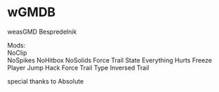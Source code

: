 # wGMDB
weasGMD Bespredelnik

Mods:<br>
  NoClip<br>
  NoSpikes
  NoHitbox
  NoSolids
  Force Trail State
  Everything Hurts
  Freeze Player
  Jump Hack
  Force Trail Type
  Inversed Trail

special thanks to Absolute
